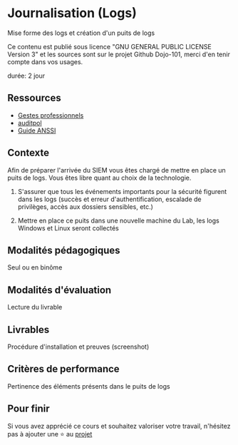 # Journalisation (Logs)

Mise forme des logs et création d'un puits de logs

Ce contenu est publié sous licence "GNU GENERAL PUBLIC LICENSE Version 3" et les sources sont sur le projet Github Dojo-101, merci d'en tenir compte dans vos usages.

durée: 2 jour

## Ressources

* [Gestes professionnels](https://github.com/Aif4thah/Dojo-101)
* [auditpol](https://learn.microsoft.com/fr-fr/windows-server/administration/windows-commands/auditpol)
* [Guide ANSSI](https://cyber.gouv.fr/publications)

## Contexte

Afin de préparer l'arrivée du SIEM vous êtes chargé de mettre en place un puits de logs. 
Vous êtes libre quant au choix de la technologie.

1. S'assurer que tous les événements importants pour la sécurité figurent dans les logs (succès et erreur d'authentification, escalade de privilèges, accès aux dossiers sensibles, etc.)

2. Mettre en place ce puits dans une nouvelle machine du Lab, les logs Windows et Linux seront collectés


## Modalités pédagogiques

Seul ou en binôme

## Modalités d'évaluation

Lecture du livrable

## Livrables

Procédure d'installation et preuves (screenshot)

## Critères de performance

Pertinence des éléments présents dans le puits de logs

## Pour finir

Si vous avez apprécié ce cours et souhaitez valoriser votre travail, n'hésitez pas à ajouter une ⭐ au [projet](https://github.com/Aif4thah/Dojo-101)